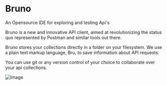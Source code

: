 # Bruno

An Opensource IDE for exploring and testing Api's

Bruno is a new and innovative API client, aimed at revolutionizing the status quo represented by Postman and similar tools out there.

Bruno stores your collections directly in a folder on your filesystem. We use a plain text markup language, Bru, to save information about API requests.

You can use git or any version control of your choice to collaborate over your api collections.

![Image](https://www.usebruno.com/images/landing-2.png)